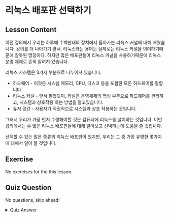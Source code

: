 # 리눅스 배포판 선택하기 

## Lesson Content

이전 강의에서 우리는 하루에 수백만대의 장치에서 돌아가는 리눅스 커널에 대해 배웠습니다. 강의를 더 나아가기 앞서, 리눅스라는 용어는 실제로는 리눅스 커널을 의미하기때문에 잘못된 명칭이다. 하지만 많은 배포판들이 리눅스 커널을 사용하기때문에 리눅스 운영 체제로 흔히 알려져 있습니다. 

리눅스 시스템은 3가지 부분으로 나누어져 있습니다. 

<ul>
<li>하드웨어 - 이것은 시스템 메모리, CPU, 디스크 등을 포함한 모든 하드웨어를 말합니다.</li>
<li>리눅스 커널 - 앞서 말했듯이, 커널은 운영체제의 핵심 부분으로 하드웨어를 관리하고, 시스템과 상호작용 하는 방법을 알고있습니다. </li>
<li>유저 공간 - 사용자가 직접적으로 시스템과 상호 작용하는 곳입니다. </li>
</ul>

그래서 우리가 가장 먼저 수행해야할 것은 컴퓨터에 리눅스를 설치하는 것입니다. 이번 강의에서는 수 많은 리눅스 배포판들에 대해 알아보고 선택하는데 도움을 줄 것입니다. 

선택할 수 있는 많은 종류의 리눅스 배포판이 있지만, 우리는 그 중 가장 유명한 몇가지에 대해서 알아 볼 것입니다. 


## Exercise

No exercises for the this lesson.

## Quiz Question

No questions, skip ahead!

<details>
    <summary>Quiz Answer</summary>
</details>



